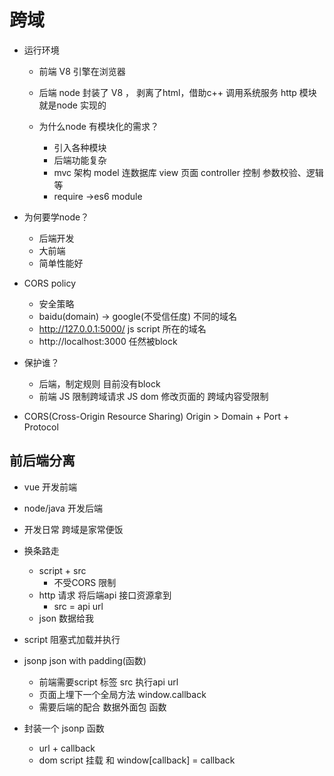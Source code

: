 # 跨域

- 运行环境
  - 前端
    V8 引擎在浏览器
  - 后端
    node 封装了 V8 ， 剥离了html，借助c++ 调用系统服务
    http 模块 就是node 实现的

  - 为什么node 有模块化的需求？
    - 引入各种模块
    - 后端功能复杂
    - mvc 架构 model 连数据库
      view 页面
      controller 控制 参数校验、逻辑等
    - require ->es6 module

- 为何要学node？
  - 后端开发
  - 大前端
  - 简单性能好

- CORS policy
  - 安全策略
  - baidu(domain) -> google(不受信任度) 不同的域名
  - http://127.0.0.1:5000/  js script 所在的域名
  - http://localhost:3000
   任然被block

- 保护谁？
  - 后端，制定规则
    目前没有block
  - 前端 
    JS 限制跨域请求
    JS dom 修改页面的 跨域内容受限制

- CORS(Cross-Origin Resource Sharing)
  Origin > Domain + Port + Protocol

## 前后端分离
   - vue 开发前端
   - node/java 开发后端
   - 开发日常 跨域是家常便饭

- 换条路走
  - script + src 
    - 不受CORS 限制
  - http 请求 将后端api 接口资源拿到
    - src = api url
  - json 数据给我

- script 阻塞式加载并执行
- jsonp 
  json with padding(函数)
  - 前端需要script 标签 src 执行api url
  - 页面上埋下一个全局方法 window.callback
  - 需要后端的配合 数据外面包 函数
- 封装一个 jsonp 函数
  - url + callback
  - dom script 挂载 和 window[callback] = callback